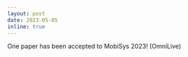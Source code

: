 ```yaml
---
layout: post
date: 2023-05-05
inline: true
---
```


One paper has been accepted to MobiSys 2023! (OmniLive)
